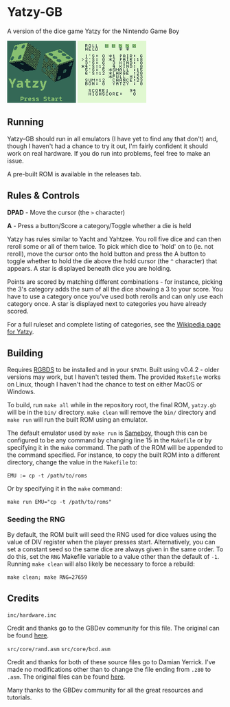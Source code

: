 # Yatzy-GB

A version of the dice game Yatzy for the Nintendo Game Boy

![screenshot of menu](screenshots/menu.png)
![screenshot of gameplay](screenshots/game.png)

## Running

Yatzy-GB should run in all emulators (I have yet to find any that don't) and,
though I haven't had a chance to try it out, I'm fairly confident it should work
on real hardware. If you do run into problems, feel free to make an issue.

A pre-built ROM is available in the releases tab.

## Rules & Controls

**DPAD** - Move the cursor (the `>` character)

**A**    - Press a button/Score a category/Toggle whether a die is held

Yatzy has rules similar to Yacht and Yahtzee. You roll five dice and can then
reroll some or all of them twice. To pick which dice to 'hold' on to (ie. not
reroll), move the cursor onto the hold button and press the A button to toggle
whether to hold the die above the hold cursor (the `^` character) that appears.
A star is displayed beneath dice you are holding.

Points are scored by matching different combinations - for instance, picking
the 3's category adds the sum of all the dice showing a 3 to your score. You
have to use a category once you've used both rerolls and can only use each
category once. A star is displayed next to categories you have already scored.

For a full ruleset and complete listing of categories, see the [Wikipedia page
for Yatzy](https://wikipedia.org/wiki/Yatzy).

## Building

Requires [RGBDS](https://github.com/gbdev/rgbds) to be installed and in your
`$PATH`. Built using v0.4.2 - older versions may work, but I haven't tested
them. The provided `Makefile` works on Linux, though I haven't had the chance
to test on either MacOS or Windows.

To build, run `make all` while in the repository root, the final ROM, `yatzy.gb`
will be in the `bin/` directory. `make clean` will remove the `bin/` directory
and `make run` will run the built ROM using an emulator.

The default emulator used by `make run` is
[Sameboy](https://github.com/LIJI32/SameBoy), though this can be configured to
be any command by changing line 15 in the `Makefile` or by specifying it in the
`make` command. The path of the ROM will be appended to the command specified.
For instance, to copy the built ROM into a different directory, change the
value in the `Makefile` to:

```
EMU	:= cp -t /path/to/roms
```

Or by specifying it in the `make` command:

```
make run EMU="cp -t /path/to/roms"
```

### Seeding the RNG

By default, the ROM built will seed the RNG used for dice values using the value
of DIV register when the player presses start. Alternatively, you can set a
constant seed so the same dice are always given in the same order. To do this,
set the `RNG` Makefile variable to a value other than the default of `-1`.
Running `make clean` will also likely be necessary to force a rebuild:

```
make clean; make RNG=27659
```

## Credits

`inc/hardware.inc`

Credit and thanks go to the GBDev community for this file. The original can be
found [here](https://github.com/gbdev/hardware.inc).

`src/core/rand.asm`
`src/core/bcd.asm`

Credit and thanks for both of these source files go to Damian Yerrick. I've made
no modifications other than to change the file ending from `.z80` to `.asm`.
The original files can be found
[here](https://github.com/pinobatch/240p-test-mini).

Many thanks to the GBDev community for all the great resources and tutorials.

